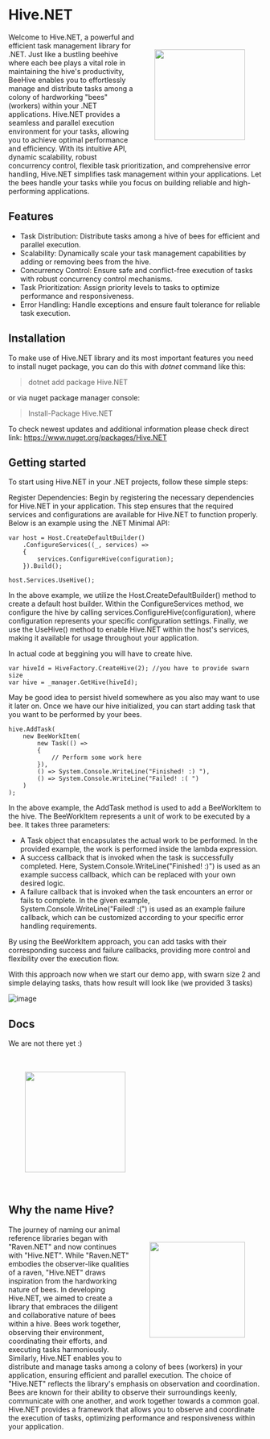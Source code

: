 # Hive.NET

<img align="right" height="180" width="180" style="padding: 25pt" src="https://static.vecteezy.com/system/resources/thumbnails/009/385/359/small/honeycomb-clipart-design-illustration-free-png.png"/>

<p align="left">
Welcome to Hive.NET, a powerful and efficient task management library for .NET. Just like a bustling beehive where each bee plays a vital role in maintaining the hive's productivity, BeeHive enables you to effortlessly manage and distribute tasks among a colony of hardworking "bees" (workers) within your .NET applications.
Hive.NET provides a seamless and parallel execution environment for your tasks, allowing you to achieve optimal performance and efficiency. With its intuitive API, dynamic scalability, robust concurrency control, flexible task prioritization, and comprehensive error handling, Hive.NET simplifies task management within your applications. Let the bees handle your tasks while you focus on building reliable and high-performing applications.
</p>

<to add build status and downloads>

## Features
- Task Distribution: Distribute tasks among a hive of bees for efficient and parallel execution.
- Scalability: Dynamically scale your task management capabilities by adding or removing bees from the hive.
- Concurrency Control: Ensure safe and conflict-free execution of tasks with robust concurrency control mechanisms.
- Task Prioritization: Assign priority levels to tasks to optimize performance and responsiveness.
- Error Handling: Handle exceptions and ensure fault tolerance for reliable task execution.

## Installation
To make use of Hive.NET library and its most important features you need to install nuget package, you can do this with *dotnet* command like this:
> dotnet add package Hive.NET

or via nuget package manager console:

> Install-Package Hive.NET

To check newest updates and additional information please check direct link:
https://www.nuget.org/packages/Hive.NET

## Getting started

To start using Hive.NET in your .NET projects, follow these simple steps:

Register Dependencies: Begin by registering the necessary dependencies for Hive.NET in your application. This step ensures that the required services and configurations are available for Hive.NET to function properly. Below is an example using the .NET Minimal API:

```
var host = Host.CreateDefaultBuilder()
    .ConfigureServices((_, services) =>
    {
        services.ConfigureHive(configuration);
    }).Build();

host.Services.UseHive();
```

In the above example, we utilize the Host.CreateDefaultBuilder() method to create a default host builder. Within the ConfigureServices method, we configure the hive by calling services.ConfigureHive(configuration), where configuration represents your specific configuration settings. Finally, we use the UseHive() method to enable Hive.NET within the host's services, making it available for usage throughout your application.

In actual code at beggining you will have to create hive.
```
var hiveId = HiveFactory.CreateHive(2); //you have to provide swarn size
var hive = _manager.GetHive(hiveId);
```
May be good idea to persist hiveId somewhere as you also may want to use it later on. Once we have our hive initialized, you can start adding task that you want to be performed by your bees.

```
hive.AddTask(
    new BeeWorkItem(
        new Task(() =>
        {
            // Perform some work here
        }),
        () => System.Console.WriteLine("Finished! :) "),
        () => System.Console.WriteLine("Failed! :( ")
    )
);
```

In the above example, the AddTask method is used to add a BeeWorkItem to the hive. The BeeWorkItem represents a unit of work to be executed by a bee. It takes three parameters:

- A Task object that encapsulates the actual work to be performed. In the provided example, the work is performed inside the lambda expression.
- A success callback that is invoked when the task is successfully completed. Here, System.Console.WriteLine("Finished! :)") is used as an example success callback, which can be replaced with your own desired logic.
- A failure callback that is invoked when the task encounters an error or fails to complete. In the given example, System.Console.WriteLine("Failed! :(") is used as an example failure callback, which can be customized according to your specific error handling requirements.

By using the BeeWorkItem approach, you can add tasks with their corresponding success and failure callbacks, providing more control and flexibility over the execution flow.

With this approach now when we start our demo app, with swarn size 2 and simple delaying tasks, thats how result will look like (we provided 3 tasks)

![image](https://github.com/wisedev-code/Hive.NET/assets/111281468/7ac1f705-6b82-49f0-b789-2897f80f0151)

## Docs

We are not there yet :) 

<img  height="200" width="200" style="padding: 25pt" src="https://cdn-icons-png.flaticon.com/512/5229/5229377.png"/>

## Why the name Hive?
    
<img align="right" height="190" width="190" style="padding: 25pt" src="https://pngimg.com/uploads/bee/bee_PNG74646.png"/>
    
<p align="left">    
The journey of naming our animal reference libraries began with "Raven.NET" and now continues with "Hive.NET". While "Raven.NET" embodies the observer-like qualities of a raven, "Hive.NET" draws inspiration from the hardworking nature of bees. In developing Hive.NET, we aimed to create a library that embraces the diligent and collaborative nature of bees within a hive. Bees work together, observing their environment, coordinating their efforts, and executing tasks harmoniously. Similarly, Hive.NET enables you to distribute and manage tasks among a colony of bees (workers) in your application, ensuring efficient and parallel execution.
The choice of "Hive.NET" reflects the library's emphasis on observation and coordination. Bees are known for their ability to observe their surroundings keenly, communicate with one another, and work together towards a common goal. Hive.NET provides a framework that allows you to observe and coordinate the execution of tasks, optimizing performance and responsiveness within your application.
</p>
